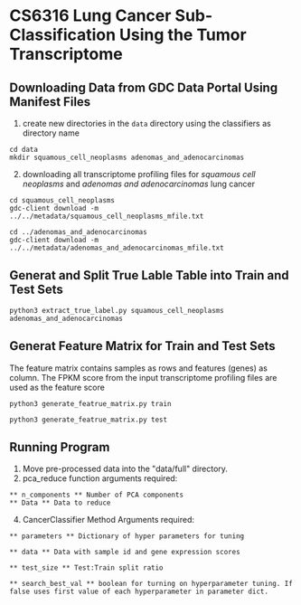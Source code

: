 # CS6316 Lung Cancer Sub-Classification Using the Tumor Transcriptome

## Downloading Data from GDC Data Portal Using Manifest Files

1. create new directories in the `data` directory using the classifiers as directory name
```
cd data
mkdir squamous_cell_neoplasms adenomas_and_adenocarcinomas
```
2. downloading all transcriptome profiling files for *squamous cell neoplasms* and *adenomas and adenocarcinomas* lung cancer
```
cd squamous_cell_neoplasms
gdc-client download -m ../../metadata/squamous_cell_neoplasms_mfile.txt

cd ../adenomas_and_adenocarcinomas
gdc-client download -m ../../metadata/adenomas_and_adenocarcinomas_mfile.txt

```
## Generat and Split True Lable Table into Train and Test Sets
```
python3 extract_true_label.py squamous_cell_neoplasms adenomas_and_adenocarcinomas
```
## Generat Feature Matrix for Train and Test Sets
The feature matrix contains samples as rows and features (genes) as column. The FPKM score from the input transcriptome profiling files are used as the feature score
```
python3 generate_featrue_matrix.py train

python3 generate_featrue_matrix.py test
```

## Running Program

1. Move pre-processed data into the "data/full" directory.
2. pca_reduce function arguments required: 
```
** n_components ** Number of PCA components
** Data ** Data to reduce

```
4. CancerClassifier Method Arguments required: 

```
** parameters ** Dictionary of hyper parameters for tuning

** data ** Data with sample id and gene expression scores

** test_size ** Test:Train split ratio

** search_best_val ** boolean for turning on hyperparameter tuning. If false uses first value of each hyperparameter in parameter dict.

```
